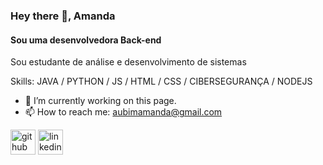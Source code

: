 ### Hey there 👋, Amanda
#### Sou uma desenvolvedora Back-end
Sou estudante de análise e desenvolvimento de sistemas

Skills: JAVA / PYTHON / JS / HTML / CSS / CIBERSEGURANÇA / NODEJS

- 🔭 I’m currently working on this page. 
- 📫 How to reach me: aubimamanda@gmail.com 


[<img src='https://cdn.jsdelivr.net/npm/simple-icons@3.0.1/icons/github.svg' alt='github' height='40'>](https://github.com/AmandaAubim)  [<img src='https://cdn.jsdelivr.net/npm/simple-icons@3.0.1/icons/linkedin.svg' alt='linkedin' height='40'>](https://www.linkedin.com/in/amandaaubim/)  


